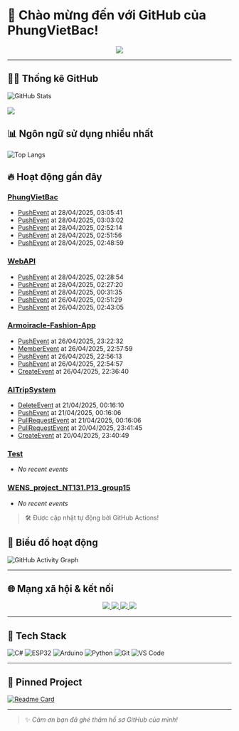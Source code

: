 # 👋 Chào mừng đến với GitHub của PhungVietBac!

<p align="center">
  <img src="https://readme-typing-svg.demolab.com/?lines=Welcome+to+my+GitHub!;I+love+Programming;AI+%7C+FullStack+%7C+Android+%7C+Desktop;Let's+build+something+awesome!&center=true&width=500&height=45&color=F7971E&vCenter=true&size=22">
</p>

---

## 🧑‍💻 Thống kê GitHub

![GitHub Stats](https://github-readme-stats.vercel.app/api?username=PhungVietBac&show_icons=true&theme=radical)
<br><br>
![](https://nirzak-streak-stats.vercel.app/?user=PhungVietBac&theme=radical)

## 📊 Ngôn ngữ sử dụng nhiều nhất

![Top Langs](https://github-readme-stats.vercel.app/api/top-langs/?username=PhungVietBac&layout=compact&theme=radical)

## 🔥 Hoạt động gần đây

<!--START_SECTION:activity-->
### [PhungVietBac](https://github.com/PhungVietBac/PhungVietBac)
- [PushEvent](https://api.github.com/repos/PhungVietBac/PhungVietBac) at 28/04/2025, 03:05:41
- [PushEvent](https://api.github.com/repos/PhungVietBac/PhungVietBac) at 28/04/2025, 03:03:02
- [PushEvent](https://api.github.com/repos/PhungVietBac/PhungVietBac) at 28/04/2025, 02:52:14
- [PushEvent](https://api.github.com/repos/PhungVietBac/PhungVietBac) at 28/04/2025, 02:51:56
- [PushEvent](https://api.github.com/repos/PhungVietBac/PhungVietBac) at 28/04/2025, 02:48:59

### [WebAPI](https://github.com/PhungVietBac/WebAPI)
- [PushEvent](https://api.github.com/repos/PhungVietBac/WebAPI) at 28/04/2025, 02:28:54
- [PushEvent](https://api.github.com/repos/PhungVietBac/WebAPI) at 28/04/2025, 02:27:20
- [PushEvent](https://api.github.com/repos/PhungVietBac/WebAPI) at 28/04/2025, 00:31:35
- [PushEvent](https://api.github.com/repos/PhungVietBac/WebAPI) at 26/04/2025, 02:51:29
- [PushEvent](https://api.github.com/repos/PhungVietBac/WebAPI) at 26/04/2025, 02:43:05

### [Armoiracle-Fashion-App](https://github.com/PhungVietBac/Armoiracle-Fashion-App)
- [PushEvent](https://api.github.com/repos/PhungVietBac/Armoiracle-Fashion-App) at 26/04/2025, 23:22:32
- [MemberEvent](https://api.github.com/repos/PhungVietBac/Armoiracle-Fashion-App) at 26/04/2025, 22:57:59
- [PushEvent](https://api.github.com/repos/PhungVietBac/Armoiracle-Fashion-App) at 26/04/2025, 22:56:13
- [PushEvent](https://api.github.com/repos/PhungVietBac/Armoiracle-Fashion-App) at 26/04/2025, 22:54:57
- [CreateEvent](https://api.github.com/repos/PhungVietBac/Armoiracle-Fashion-App) at 26/04/2025, 22:36:40

### [AITripSystem](https://github.com/PhungVietBac/AITripSystem)
- [DeleteEvent](https://api.github.com/repos/PhungVietBac/AITripSystem) at 21/04/2025, 00:16:10
- [PushEvent](https://api.github.com/repos/PhungVietBac/AITripSystem) at 21/04/2025, 00:16:06
- [PullRequestEvent](https://api.github.com/repos/PhungVietBac/AITripSystem) at 21/04/2025, 00:16:06
- [PullRequestEvent](https://api.github.com/repos/PhungVietBac/AITripSystem) at 20/04/2025, 23:41:45
- [CreateEvent](https://api.github.com/repos/PhungVietBac/AITripSystem) at 20/04/2025, 23:40:49

### [Test](https://github.com/PhungVietBac/Test)
- _No recent events_

### [WENS_project_NT131.P13_group15](https://github.com/PhungVietBac/WENS_project_NT131.P13_group15)
- _No recent events_


<!--END_SECTION:activity-->

> 🛠️ Được cập nhật tự động bởi GitHub Actions!

## 🧭 Biểu đồ hoạt động

![GitHub Activity Graph](https://github-readme-activity-graph.vercel.app/graph?username=PhungVietBac&theme=github-compact)

---

## 🌐 Mạng xã hội & kết nối

<p align="center">
  <a href="https://www.linkedin.com/in/b%E1%BA%AFc-ph%C3%B9ng-vi%E1%BB%87t-396674298/" target="_blank">
    <img src="https://img.shields.io/badge/-LinkedIn-0077B5?style=for-the-badge&logo=linkedin&logoColor=white" />
  </a>
  <a href="mailto:bacphungviet@gmail.com">
    <img src="https://img.shields.io/badge/-Gmail-D14836?style=for-the-badge&logo=gmail&logoColor=white" />
  </a>
  <a href="https://github.com/PhungVietBac">
    <img src="https://img.shields.io/badge/-GitHub-181717?style=for-the-badge&logo=github&logoColor=white" />
  </a>
  <a href="https://www.facebook.com/bac.phungviet.92" target="_blank">
    <img src="https://img.shields.io/badge/-Facebook-1877F2?style=for-the-badge&logo=facebook&logoColor=white" />
  </a>
</p>

---

## 🧰 Tech Stack

![C#](https://img.shields.io/badge/-CSharp-239120?style=flat&logo=c-sharp&logoColor=white)
![ESP32](https://img.shields.io/badge/-ESP32-FF5722?style=flat&logo=esphome&logoColor=white)
![Arduino](https://img.shields.io/badge/-Arduino-00979D?style=flat&logo=arduino&logoColor=white)
![Python](https://img.shields.io/badge/-Python-3776AB?style=flat&logo=python&logoColor=white)
![Git](https://img.shields.io/badge/-Git-F05032?style=flat&logo=git&logoColor=white)
![VS Code](https://img.shields.io/badge/-VSCode-007ACC?style=flat&logo=visual-studio-code&logoColor=white)

---

## 📌 Pinned Project

[![Readme Card](https://github-readme-stats.vercel.app/api/pin/?username=PhungVietBac&repo=AITripSystem&theme=radical)](https://github.com/PhungVietBac/AITripSystem)

---

> ✨ *Cảm ơn bạn đã ghé thăm hồ sơ GitHub của mình!*
